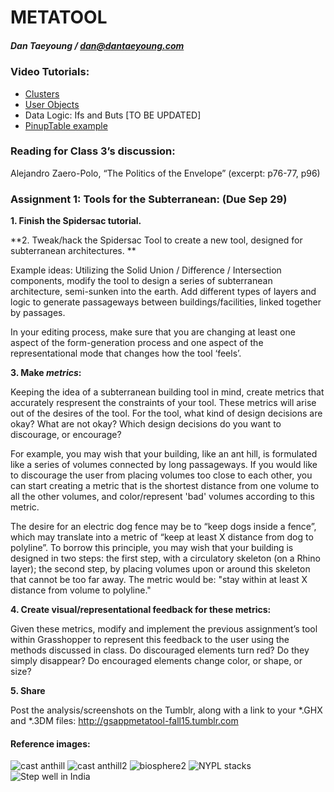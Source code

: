 # METATOOL
##### Dan Taeyoung / dan@dantaeyoung.com

### Video Tutorials:

* [Clusters](http://skilltree.gsapp.org/tutorials/53)
* [User Objects](http://skilltree.gsapp.org/tutorials/58)
* Data Logic: Ifs and Buts [TO BE UPDATED]
* [PinupTable example](http://skilltree.gsapp.org/tutorials/52) 

### Reading for Class 3’s discussion:

Alejandro Zaero-Polo, “The Politics of the Envelope”
(excerpt: p76-77, p96)
	
### Assignment 1: Tools for the Subterranean: (Due Sep 29)


**1. Finish the Spidersac tutorial.**

**2. Tweak/hack the Spidersac Tool to create a new tool, designed for subterranean architectures. **

Example ideas: Utilizing the Solid Union / Difference / Intersection components, modify the tool to design a series of subterranean architecture, semi-sunken into the earth.  Add different types of layers and logic to generate passageways between buildings/facilities, linked together by passages. 

In your editing process, make sure that you are changing at least one aspect of the form-generation process and one aspect of the representational mode that changes how the tool ‘feels’. 

**3. Make *metrics*:**

Keeping the idea of a subterranean building tool in mind, create metrics that accurately respresent the constraints of your tool. These metrics will arise out of the desires of the tool. For the tool, what kind of design decisions are okay? What are not okay? Which design decisions do you want to discourage, or encourage? 

For example, you may wish that your building, like an ant hill, is formulated like a series of volumes connected by long passageways. If you would like to discourage the user from placing volumes too close to each other, you can start creating a metric that is the shortest distance from one volume to all the other volumes, and color/represent 'bad' volumes according to this metric.

The desire for an electric dog fence may be to “keep dogs inside a fence”, which may translate into a metric of “keep at least X distance from dog to polyline”. To borrow this principle, you may wish that your building is designed in two steps: the first step, with a circulatory skeleton (on a Rhino layer); the second step, by placing volumes upon or around this skeleton that cannot be too far away. The metric would be: "stay within at least X distance from volume to polyline."


**4. Create visual/representational feedback for these metrics:**

Given these metrics, modify and implement the previous assignment’s tool within Grasshopper to represent this feedback to the user using the methods discussed in class. Do discouraged elements turn red? Do they simply disappear? Do encouraged elements change color, or shape, or size?

**5. Share**

Post the analysis/screenshots on the Tumblr, along with a link to your *.GHX and *.3DM files: http://gsappmetatool-fall15.tumblr.com

#### Reference images:

![cast anthill](http://i.imgur.com/4khaCDq.jpg)
![cast anthill2](http://i.imgur.com/h503x6a.jpg)
![biosphere2](http://i.imgur.com/E2Xyy6E.jpg)
![NYPL stacks](http://i.imgur.com/6Q8xbRH.jpg)
![Step well in India](http://i.imgur.com/t8AoLYW.jpg)


